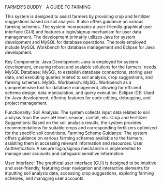 FARMER'S BUDDY - A GUIDE TO FARMING 

This system is designed to assist farmers by providing crop and fertilizer suggestions based on soil analysis. It also offers guidance on various farming schemes. The system incorporates a user-friendly graphical user interface (GUI) and features a login/signup mechanism for user data management. The development primarily utilizes Java for system development and MySQL for database operations. The tools employed include MySQL Workbench for database management and Eclipse for Java development.

Key Components:
Java Development: Java is employed for system development, ensuring robust and scalable solutions for the farmers' needs.
MySQL Database: MySQL to establish database connections, storing user data, and executing queries related to soil analysis, crop suggestions, and farming schemes.
MySQL Workbench: MySQL Workbench as a comprehensive tool for database management, allowing for efficient schema design, data manipulation, and query execution.
Eclipse IDE: Used for Java development, offering features for code editing, debugging, and project management.

Functionality:
Soil Analysis: The system collects input data related to soil analysis from the user pH level, season, rainfall, etc.
Crop and Fertilizer Suggestions: Based on the soil analysis results, the system provides recommendations for suitable crops and corresponding fertilizers optimized for the specific soil conditions.
Farming Scheme Guidance: The system offers guidance on various farming schemes available to the farmers, assisting them in accessing relevant information and resources.
User Authentication: A secure login/signup mechanism is implemented to manage user accounts and safeguard sensitive information.

User Interface:
The graphical user interface (GUI) is designed to be intuitive and user-friendly, featuring clear navigation and interactive elements for inputting soil analysis data, accessing crop suggestions, exploring farming schemes, and managing user accounts.
